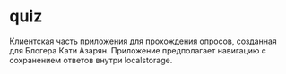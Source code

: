 ﻿# quiz

Клиентская часть приложения для прохождения опросов, созданная для Блогера Кати Азарян.
Приложение предполагает навигацию с сохранением ответов внутри localstorage.
